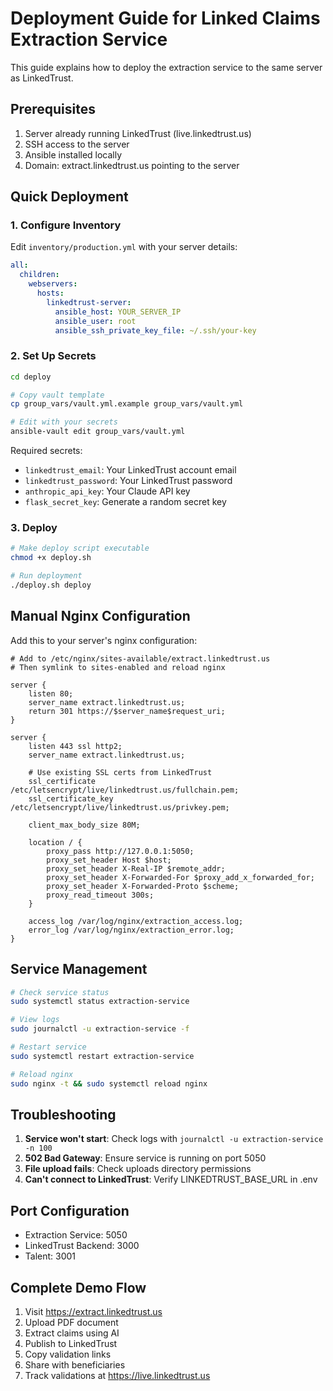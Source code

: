 # Deployment Guide for Linked Claims Extraction Service

This guide explains how to deploy the extraction service to the same server as LinkedTrust.

## Prerequisites

1. Server already running LinkedTrust (live.linkedtrust.us)
2. SSH access to the server
3. Ansible installed locally
4. Domain: extract.linkedtrust.us pointing to the server

## Quick Deployment

### 1. Configure Inventory

Edit `inventory/production.yml` with your server details:
```yaml
all:
  children:
    webservers:
      hosts:
        linkedtrust-server:
          ansible_host: YOUR_SERVER_IP
          ansible_user: root
          ansible_ssh_private_key_file: ~/.ssh/your-key
```

### 2. Set Up Secrets

```bash
cd deploy

# Copy vault template
cp group_vars/vault.yml.example group_vars/vault.yml

# Edit with your secrets
ansible-vault edit group_vars/vault.yml
```

Required secrets:
- `linkedtrust_email`: Your LinkedTrust account email
- `linkedtrust_password`: Your LinkedTrust password
- `anthropic_api_key`: Your Claude API key
- `flask_secret_key`: Generate a random secret key

### 3. Deploy

```bash
# Make deploy script executable
chmod +x deploy.sh

# Run deployment
./deploy.sh deploy
```

## Manual Nginx Configuration

Add this to your server's nginx configuration:

```nginx
# Add to /etc/nginx/sites-available/extract.linkedtrust.us
# Then symlink to sites-enabled and reload nginx

server {
    listen 80;
    server_name extract.linkedtrust.us;
    return 301 https://$server_name$request_uri;
}

server {
    listen 443 ssl http2;
    server_name extract.linkedtrust.us;

    # Use existing SSL certs from LinkedTrust
    ssl_certificate /etc/letsencrypt/live/linkedtrust.us/fullchain.pem;
    ssl_certificate_key /etc/letsencrypt/live/linkedtrust.us/privkey.pem;

    client_max_body_size 80M;

    location / {
        proxy_pass http://127.0.0.1:5050;
        proxy_set_header Host $host;
        proxy_set_header X-Real-IP $remote_addr;
        proxy_set_header X-Forwarded-For $proxy_add_x_forwarded_for;
        proxy_set_header X-Forwarded-Proto $scheme;
        proxy_read_timeout 300s;
    }

    access_log /var/log/nginx/extraction_access.log;
    error_log /var/log/nginx/extraction_error.log;
}
```

## Service Management

```bash
# Check service status
sudo systemctl status extraction-service

# View logs
sudo journalctl -u extraction-service -f

# Restart service
sudo systemctl restart extraction-service

# Reload nginx
sudo nginx -t && sudo systemctl reload nginx
```

## Troubleshooting

1. **Service won't start**: Check logs with `journalctl -u extraction-service -n 100`
2. **502 Bad Gateway**: Ensure service is running on port 5050
3. **File upload fails**: Check uploads directory permissions
4. **Can't connect to LinkedTrust**: Verify LINKEDTRUST_BASE_URL in .env

## Port Configuration

- Extraction Service: 5050
- LinkedTrust Backend: 3000
- Talent: 3001

## Complete Demo Flow

1. Visit https://extract.linkedtrust.us
2. Upload PDF document
3. Extract claims using AI
4. Publish to LinkedTrust
5. Copy validation links
6. Share with beneficiaries
7. Track validations at https://live.linkedtrust.us
